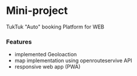 # Mini-project
TukTuk "Auto"  booking Platform for WEB

### Features
- implemented Geoloaction
- map implementation using openrouteservive API
- responsive web app (PWA)
